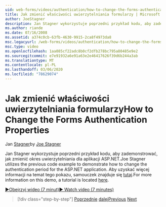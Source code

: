 ```yaml
---
uid: web-forms/videos/authentication/how-to-change-the-forms-authentication-properties
title: Jak zmienić właściwości uwierzytelniania formularzy | Microsoft Docs
author: JoeStagner
description: Jan Stagner wykorzystuje poprzedni przykład kodu, aby zademonstrować, jak zmienić okres uwierzytelniania dla aplikacji ASP.NET. Aby uzyskać więcej informacji na ten temat...
ms.author: riande
ms.date: 07/16/2008
ms.assetid: a374c0cb-63fb-4630-9915-2ca8f4973da8
msc.legacyurl: /web-forms/videos/authentication/how-to-change-the-forms-authentication-properties
msc.type: video
ms.openlocfilehash: 1aa085cf22adc8b0cf2dfb278bc795a80485e9e2
ms.sourcegitcommit: e7e91932a6e91a63e2e46417626f39d6b244a3ab
ms.translationtype: MT
ms.contentlocale: pl-PL
ms.lasthandoff: 03/06/2020
ms.locfileid: "78629074"
---
```

# <a name="how-to-change-the-forms-authentication-properties"></a><span data-ttu-id="62370-104">Jak zmienić właściwości uwierzytelniania formularzy</span><span class="sxs-lookup"><span data-stu-id="62370-104">How to Change the Forms Authentication Properties</span></span>

<span data-ttu-id="62370-105">Jan [Stagner](https://github.com/JoeStagner)</span><span class="sxs-lookup"><span data-stu-id="62370-105">by [Joe Stagner](https://github.com/JoeStagner)</span></span>

<span data-ttu-id="62370-106">Jan Stagner wykorzystuje poprzedni przykład kodu, aby zademonstrować, jak zmienić okres uwierzytelniania dla aplikacji ASP.NET.</span><span class="sxs-lookup"><span data-stu-id="62370-106">Joe Stagner utilizes the previous code example to demonstrate how to change the authentication period for the ASP.NET application.</span></span> <span data-ttu-id="62370-107">Aby uzyskać więcej informacji na temat tego pokazu, samouczek znajduje się [tutaj](../../overview/older-versions-security/introduction/forms-authentication-configuration-and-advanced-topics-vb.md).</span><span class="sxs-lookup"><span data-stu-id="62370-107">For more information on this demo, a tutorial is located [here](../../overview/older-versions-security/introduction/forms-authentication-configuration-and-advanced-topics-vb.md).</span></span>

[<span data-ttu-id="62370-108">&#9654;Obejrzyj wideo (7 minut)</span><span class="sxs-lookup"><span data-stu-id="62370-108">&#9654; Watch video (7 minutes)</span></span>](https://channel9.msdn.com/Blogs/ASP-NET-Site-Videos/how-to-change-the-forms-authentication-properties)

> [!div class="step-by-step"]
> <span data-ttu-id="62370-109">[Poprzednie](using-basic-forms-authentication-in-aspnet.md)
> [dalej](how-to-setup-and-use-cookie-less-authentication-in-an-aspnet-application.md)</span><span class="sxs-lookup"><span data-stu-id="62370-109">[Previous](using-basic-forms-authentication-in-aspnet.md)
[Next](how-to-setup-and-use-cookie-less-authentication-in-an-aspnet-application.md)</span></span>
